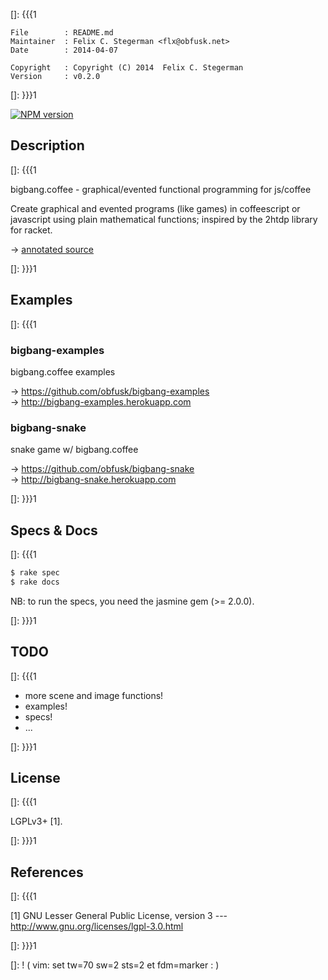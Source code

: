 []: {{{1

    File        : README.md
    Maintainer  : Felix C. Stegerman <flx@obfusk.net>
    Date        : 2014-04-07

    Copyright   : Copyright (C) 2014  Felix C. Stegerman
    Version     : v0.2.0

[]: }}}1

[![NPM version](https://badge.fury.io/js/bigbang.svg)](https://badge.fury.io/js/bigbang)

## Description
[]: {{{1

  bigbang.coffee - graphical/evented functional programming for
  js/coffee

  Create graphical and evented programs (like games) in coffeescript
  or javascript using plain mathematical functions; inspired by the
  2htdp library for racket.

  &rarr; [annotated source](http://obfusk.github.io/bigbang.coffee)

[]: }}}1

## Examples
[]: {{{1

### bigbang-examples

  bigbang.coffee examples

  &rarr; https://github.com/obfusk/bigbang-examples
  <br/>
  &rarr; http://bigbang-examples.herokuapp.com

### bigbang-snake

  snake game w/ bigbang.coffee

  &rarr; https://github.com/obfusk/bigbang-snake
  <br/>
  &rarr; http://bigbang-snake.herokuapp.com

[]: }}}1

## Specs & Docs
[]: {{{1

```bash
$ rake spec
$ rake docs
```

  NB: to run the specs, you need the jasmine gem (>= 2.0.0).

[]: }}}1

## TODO
[]: {{{1

  * more scene and image functions!
  * examples!
  * specs!
  * ...

[]: }}}1

## License
[]: {{{1

  LGPLv3+ [1].

[]: }}}1

## References
[]: {{{1

  [1] GNU Lesser General Public License, version 3
  --- http://www.gnu.org/licenses/lgpl-3.0.html

[]: }}}1

[]: ! ( vim: set tw=70 sw=2 sts=2 et fdm=marker : )
